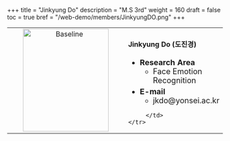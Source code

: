 +++
title = "Jinkyung Do"
description = "M.S 3rd"
weight = 160
draft = false
toc = true
bref = "/web-demo/members/JinkyungDO.png"
+++

<table>
    <tr>
       <td width="280" align="center" valign="top">
          <img alt="Baseline" width="200px" height="240" src="/web-demo/members/JinkyungDO.jpg">
       </td>
       <td>
            <h4>Jinkyung Do (도진경)</h4>
            <ul class="member_info">
                <li style="font-size: 18px"><b>Research Area</b>
                    <ul class="interest">
                        <li style="margin-bottom: 5px">Face Emotion Recognition</li>
                    </ul>
                </li>
                <li style="font-size: 18px"><b>E-mail</b>
                    <ul>
                        <li style="margin-bottom: 5px">jkdo@yonsei.ac.kr</li>
                    </ul>
                </li>
            </ul>
            
         </td>
    </tr>
</table>